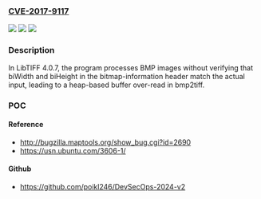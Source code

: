 ### [CVE-2017-9117](https://cve.mitre.org/cgi-bin/cvename.cgi?name=CVE-2017-9117)
![](https://img.shields.io/static/v1?label=Product&message=n%2Fa&color=blue)
![](https://img.shields.io/static/v1?label=Version&message=n%2Fa&color=blue)
![](https://img.shields.io/static/v1?label=Vulnerability&message=n%2Fa&color=brighgreen)

### Description

In LibTIFF 4.0.7, the program processes BMP images without verifying that biWidth and biHeight in the bitmap-information header match the actual input, leading to a heap-based buffer over-read in bmp2tiff.

### POC

#### Reference
- http://bugzilla.maptools.org/show_bug.cgi?id=2690
- https://usn.ubuntu.com/3606-1/

#### Github
- https://github.com/poikl246/DevSecOps-2024-v2

